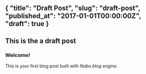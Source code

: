 {
  "title": "Draft Post",
  "slug": "draft-post",
  "published_at": "2017-01-01T00:00:00Z",
  "draft": true
}
---
This is the a draft post
---
### Welcome!

This is your first blog post built with *Nabo blog engine*.
